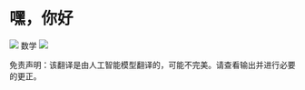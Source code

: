 # 嘿，你好

![](./translated_images/bicycle.18202c7c93df0b5f61d5dc1b665957326aaaf0b2ed907b174a36df586b477991.zh.png)
数学
![](./translated_images/Math.c188bd5f446221c88c9677ad19ebb9047eef9f74d671b89d5d7106288492ec0f.zh.jpg)


免责声明：该翻译是由人工智能模型翻译的，可能不完美。请查看输出并进行必要的更正。
